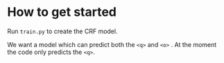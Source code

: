 # How to get started

Run `train.py` to create the CRF model.


We want a model which can predict both the `<q>` and `<o>` . At the moment the code only predicts the `<q>`.
